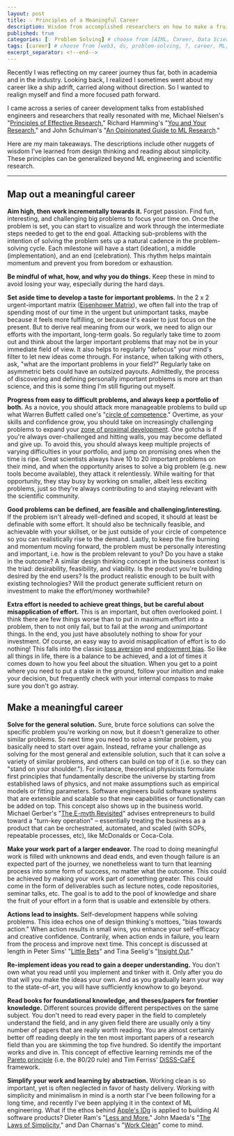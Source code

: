 ```yaml
---
layout: post
title: 💡 Principles of a Meaningful Career
description: Wisdom from accomplished researchers on how to make a fruitful career.
published: true
categories: [💡 Problem Solving] # choose from [AIML, Career, Data Science, Design, Diagrams, Guides, Product, Research, Web3]
tags: [career] # choose from [web3, ds, problem-solving, ?, career, ML, data science, thoughts, trends, products, Misc]
excerpt_separator: <!--end-->
---
```


Recently I was reflecting on my career journey thus far, both in academia and in the industry. Looking back, I realized I sometimes went about my career like a ship adrift, carried along without direction. So I wanted to realign myself and find a more focused path forward. <!--end-->

I came across a series of career development talks from established engineers and researchers that really resonated with me, Michael Nielsen's "[Principles of Effective Research](https://michaelnielsen.org/blog/principles-of-effective-research/)," Richard Hamming's "[You and Your Research](https://www.cs.virginia.edu/~robins/YouAndYourResearch.html)," and John Schulman's "[An Opinionated Guide to ML Research](http://joschu.net/blog/opinionated-guide-ml-research.html)." 

Here are my main takeaways. The descriptions include other nuggets of wisdom I've learned from design thinking and reading about simplicity. These principles can be generalized beyond ML engineering and scientific research. 

<hr class="hr-post">

## Map out a meaningful career

__Aim high, then work incrementally towards it.__ Forget passion. Find fun, interesting, and challenging big problems to focus your time on. Once the problem is set, you can start to visualize and work through the intermediate steps needed to get to the end goal. Attacking sub-problems with the intention of solving the problem sets up a natural cadence in the problem-solving cycle. Each milestone will have a start (ideation), a middle (implementation), and an end (celebration). This rhythm helps maintain momentum and prevent you from boredom or exhaustion.

__Be mindful of what, how, and why you do things.__ 
Keep these in mind to avoid losing your way, especially during the hard days.

__Set aside time to develop a taste for important problems.__ In the 2 x 2 urgent-important matrix ([Eisenhower Matrix](https://modelthinkers.com/mental-model/eisenhower-matrix)), we often fall into the trap of spending most of our time in the urgent but unimportant tasks, maybe because it feels more fulfilling, or because it's easier to just focus on the present. But to derive real meaning from our work, we need to align our efforts with the important, long-term goals. So regularly take time to zoom out and think about the larger important problems that may not be in your immediate field of view. It also helps to regularly "defocus" your mind's filter to let new ideas come through. For instance, when talking with others, ask, "what are the important problems in your field?" Regularly take on asymmetric bets could have an outsized payouts. Admittedly, the process of discovering and defining personally important problems is more art than science, and this is some thing I'm still figuring out myself.

__Progress from easy to difficult problems, and always keep a portfolio of both.__ As a novice, you should attack more manageable problems to build up what Warren Buffett called one's "[circle of competence](https://en.wikipedia.org/wiki/Circle_of_competence)." Overtime, as your skills and confidence grow, you should take on increasingly challenging problems to expand your [zone of proximal development](https://en.wikipedia.org/wiki/Zone_of_proximal_development). One gotcha is if you're always over-challenged and hitting walls, you may become deflated and give up. To avoid this, you should always keep multiple projects of varying difficulties in your portfolio, and jump on promising ones when the time is ripe. Great scientists always have 10 to 20 important problems on their mind, and when the opportunity arises to solve a big problem (e.g. new tools become available), they attack it relentlessly. While waiting for that opportunity, they stay busy by working on smaller, albeit less exciting problems, just so they're always contributing to and staying relevant with the scientific community.

__Good problems can be defined, are feasible and challenging/interesting.__ If the problem isn't already well-defined and scoped, it should at least be definable with some effort. It should also be technically feasible, and achievable with your skillset, or be just outside of your circle of competence so you can realistically rise to the demand. Lastly, to keep the fire burning and momentum moving forward, the problem must be personally interesting and important, i.e. how is the problem relevant to you? Do you have a stake in the outcome? A similar design thinking concept in the business context is the triad: desirability, feasibility, and viability. Is the product you're building desired by the end users? Is the product realistic enough to be built with existing technologies? Will the product generate sufficient return on investment to make the effort/money worthwhile?

__Extra effort is needed to achieve great things, but be careful about misapplication of effort.__ This is an important, but often overlooked point. I think there are few things worse than to put in maximum effort into a problem, then to not only fail, but to fail at the _wrong_ and _unimportant_ things. In the end, you just have absolutely nothing to show for your investment. Of course, an easy way to avoid misapplication of effort is to do nothing! This falls into the classic [loss aversion](https://www.investopedia.com/terms/l/loss-psychology.asp) and [endowment bias](https://www.investopedia.com/terms/e/endowment-effect.asp). So like all things in life, there is a balance to be achieved, and a lot of times it comes down to how you feel about the situation. When you get to a point where you need to put a stake in the ground, follow your intuition and make your decision, but frequently check with your internal compass to make sure you don't go astray. 

## Make a meaningful career

__Solve for the general solution.__ Sure, brute force solutions can solve the specific problem you're working on now, but it doesn't generalize to other similar problems. So next time you need to solve a similar problem, you basically need to start over again. Instead, reframe your challenge as solving for the most general and extensible solution, such that it can solve a variety of similar problems, and others can build on top of it (i.e. so they can "stand on your shoulder."). For instance, theoretical physicists formulate first principles that fundamentally describe the universe by starting from established laws of physics, and not make assumptions such as empirical models or fitting parameters. Software engineers build software systems that are extensible and scalable so that new capabilities or functionality can be added on top. This concept also shows up in the business world. Michael Gerber's "[The E-myth Revisited]()" advises entrepreneurs to build toward a "turn-key operation" – essentially treating the business as a product that can be orchestrated, automated, and scaled (with SOPs, repeatable processes, etc), like McDonalds or Coca-Cola. 

__Make your work part of a larger endeavor.__ The road to doing meaningful work is filled with unknowns and dead ends, and even though failure is an expected part of the journey, we nonetheless want to turn that learning process into some form of success, no matter what the outcome. This could be achieved by making your work part of something greater. This could come in the form of deliverables such as lecture notes, code repositories, seminar talks, etc. The goal is to add to the pool of knowledge and share the fruit of your effort in a form that is usable and extensible by others.

__Actions lead to insights.__ Self-development happens while solving problems. This idea echos one of design thinking's mottoes, "bias towards action." When action results in small wins, you enhance your self-efficacy and creative confidence. Contrarily, when action ends in failure, you learn from the process and improve next time. This concept is discussed at length in Peter Sims' "[Little Bets](https://www.amazon.com/Little-Bets-Breakthrough-Emerge-Discoveries/dp/1439170436)" and Tina Seelig's "[Insight Out](https://www.amazon.com/Insight-Out-Ideas-Your-World/dp/0062301276)."

__Re-implement ideas you read to gain a deeper understanding.__ You don't own what you read until you implement and tinker with it. Only after you do that will you make the ideas your own. And as you gradually learn your way to the state-of-art, you will have sufficiently knowhow to go beyond.

__Read books for foundational knowledge, and theses/papers for frontier knowledge.__ Different sources provide different perspectives on the same subject. You don't need to read every paper in the field to completely understand the field, and in any given field there are usually only a tiny number of papers that are really worth reading. You are almost certainly better off reading deeply in the ten most important papers of a research field than you are skimming the top five hundred. So identify the important works and dive in. This concept of effective learning reminds me of the [Pareto principle](https://en.wikipedia.org/wiki/Pareto_principle) (i.e. the 80/20 rule) and Tim Ferriss' [DiSSS-CaFE](https://modelthinkers.com/mental-model/disss-learning) framework.

__Simplify your work and learning by abstraction.__ Working clean is so important, yet is often neglected in favor of hasty delivery. Working with simplicity and minimalism in mind is a north star I've been following for a long time, and recently I've been applying it in the context of ML engineering. What if the ethos behind [Apple's IDg](https://en.wikipedia.org/wiki/Apple_Industrial_Design_Group) is applied to building AI software products? Dieter Ram's "[Less and More](https://www.amazon.com/Less-More-Design-Ethos-Dieter/dp/3899555848/)," John Maeda's "[The Laws of Simplicity](http://lawsofsimplicity.com/)," and Dan Charnas's "[Work Clean](https://www.amazon.com/Work-Clean-life-changing-mise-en-place-organize/dp/1623365929/)" come to mind. 